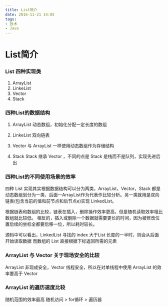 ```yaml
---
title: List简介
date: 2016-11-21 14:05
tags:
- 技术
- Java
---
```


# List简介
### List 四种实现类
1. ArrayList
2. LinkeList
3. Vector
4. Stack

### 四种List的数据结构

1. ArrayList
   动态数组，初始化分配一定长度的数组

2. LinkeList
   双向链表

3. Vector
   与 ArrayList 一样使用动态数组作为存储结构

4. Stack
   Stack 继承 Vector ，不同的点是 Stack 是栈而不是队列，实现先进后出

### 四种List的不同使用场景的效率

四种 List 实现其实根据数据结构可以分为两类，ArrayList，Vector，Stack 都是动态数组划分为一类，后面一ArrayList作为代表作比较分析。另一类就用是双向链表(包含当前的值和前节点和后节点e)实现 LinkedList。

根据链表和数组的比较，链表在插入，删除操作效率更高，但是随机读取效率相比数组就比较低。
相反的，插入或删除一个数据就需要更长的时间，因为被修改位置后续的坐标全都要后移一位，所以耗时较长。

源码中可以看出，LinkedList 寻找的 index 大于List 长度的一半时，则会从后面开始读取数据
而数组的 List 直接根据下标返回所需的元素


### ArrayList 与 Vector 关于现场安全的比较

ArrayList 非现成安全，Vector 线程安全，所以在对单线程中使用 ArrayList 的效率要高于 
Vector


### ArrayList 的遍历速度比较
随机范围的效率最高
随机访问 > for循环 > 遍历器


